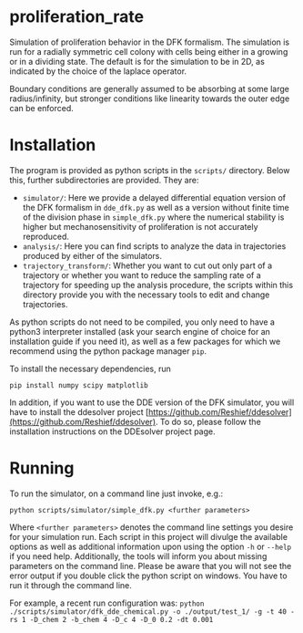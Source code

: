 # proliferation_rate

Simulation of proliferation behavior in the DFK formalism.
The simulation is run for a radially symmetric cell colony with cells being either in a growing or in a dividing state. 
The default is for the simulation to be in 2D, as indicated by the choice of the laplace operator. 

Boundary conditions are generally assumed to be absorbing at some large radius/infinity, but stronger conditions like linearity towards the outer edge can be enforced. 

# Installation 

The program is provided as python scripts in the `scripts/` directory. 
Below this, further subdirectories are provided. They are:

- `simulator/`: Here we provide a delayed differential equation version of the DFK formalism in `dde_dfk.py` as well as a version without finite time of the division phase in `simple_dfk.py` where the numerical stability is higher but mechanosensitivity of proliferation is not accurately reproduced. 
- `analysis/`: Here you can find scripts to analyze the data in trajectories produced by either of the simulators.
- `trajectory_transform/`: Whether you want to cut out only part of a trajectory or whether you want to reduce the sampling rate of a trajectory for speeding up the analysis procedure, the scripts within this directory provide you with the necessary tools to edit and change trajectories.

As python scripts do not need to be compiled, you only need to have a python3 interpreter installed (ask your search engine of choice for an installation guide if you need it), as well as a few packages for which we recommend using the python package manager `pip`. 

To install the necessary dependencies, run 

```pip install numpy scipy matplotlib```

In addition, if you want to use the DDE version of the DFK simulator, you will have to install the ddesolver project [https://github.com/Reshief/ddesolver](https://github.com/Reshief/ddesolver). To do so, please follow the installation instructions on the DDEsolver project page. 

# Running

To run the simulator, on a command line just invoke, e.g.:

```python scripts/simulator/simple_dfk.py <further parameters>```

Where `<further parameters>`  denotes the command line settings you desire for your simulation run. 
Each script in this project will divulge the available options as well as additional information upon using the option `-h` or `--help` if you need help. 
Additionally, the tools will inform you about missing parameters on the command line. Please be aware that you will not see the error output if you double click the python script on windows. You have to run it through the command line.

For example, a recent run configuration was:
```python ./scripts/simulator/dfk_dde_chemical.py -o ./output/test_1/ -g -t 40 -rs 1 -D_chem 2 -b_chem 4 -D_c 4 -D_0 0.2 -dt 0.001```